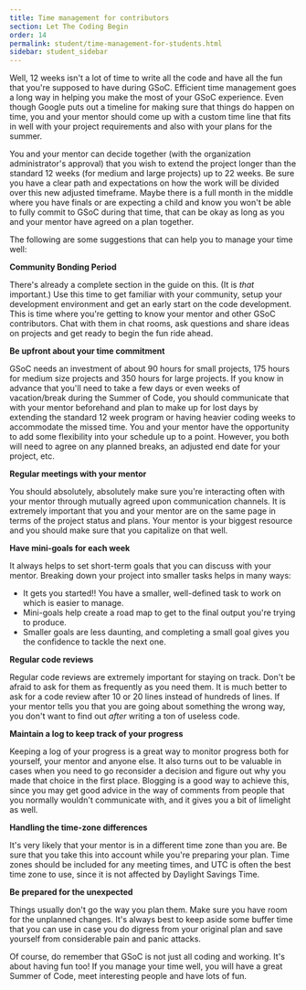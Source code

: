 ```yaml
---
title: Time management for contributors
section: Let The Coding Begin
order: 14
permalink: student/time-management-for-students.html
sidebar: student_sidebar
---
```


Well, 12 weeks isn't a lot of time to write all the code and have all the fun that you're supposed to have during GSoC. Efficient time management goes a long way in helping you make the most of your GSoC experience. Even though Google puts out a timeline for making sure that things do happen on time, you and your mentor should come up with a custom time line that fits in well with your project requirements and also with your plans for the summer.

You and your mentor can decide together (with the organization administrator's approval) that you wish to extend the project longer than the standard 12 weeks (for medium and large projects) up to 22 weeks. Be sure you have a clear path and expectations on how the work will be divided over this new adjusted timeframe. Maybe there is a full month in the middle where you have finals or are expecting a child and know you won't be able to fully commit to GSoC during that time, that can be okay as long as you and your mentor have agreed on a plan together.

The following are some suggestions that can help you to manage your time well:

**Community Bonding Period**

There's already a complete section in the guide on this. (It is *that* important.) Use this time to get familiar with your community, setup your development environment and get an early start on the code development. This is time where you're getting to know your mentor and other GSoC contributors. Chat with them in chat rooms, ask questions and share ideas on projects and get ready to begin the fun ride ahead.

**Be upfront about your time commitment**

GSoC needs an investment of about 90 hours for small projects, 175 hours for medium size projects and 350 hours for large projects. If you know in advance that you'll need to take a few days or even weeks of vacation/break during the Summer of Code, you should communicate that with your mentor beforehand and plan to make up for lost days by extending the standard 12 week program or having heavier coding weeks to accommodate the missed time. You and your mentor have the opportunity to add some flexibility into your schedule up to a point. However, you both will need to agree on any planned breaks, an adjusted end date for your project, etc.

**Regular meetings with your mentor**

You should absolutely, absolutely make sure you're interacting often with your mentor through mutually agreed upon communication channels. It is extremely important that you and your mentor are on the same page in terms of the project status and plans. Your mentor is your biggest resource and you should make sure that you capitalize on that well.

**Have mini-goals for each week**

It always helps to set short-term goals that you can discuss with your mentor. Breaking down your project into smaller tasks helps in many ways:

* It gets you started!! You have a smaller, well-defined task to work on which is easier to manage.
* Mini-goals help create a road map to get to the final output you're trying to produce.
* Smaller goals are less daunting, and completing a small goal gives you the confidence to tackle the next one.

**Regular code reviews**

Regular code reviews are extremely important for staying on track. Don't be afraid to ask for them as frequently as you need them. It is much better to ask for a code review after 10 or 20 lines instead of hundreds of lines. If your mentor tells you that you are going about something the wrong way, you don't want to find out *after* writing a ton of useless code.

**Maintain a log to keep track of your progress**

Keeping a log of your progress is a great way to monitor progress both for yourself, your mentor and anyone else. It also turns out to be valuable in cases when you need to go reconsider a decision and figure out why you made that choice in the first place. Blogging is a good way to achieve this, since you may get good advice in the way of comments from people that you normally wouldn't communicate with, and it gives you a bit of limelight as well.

**Handling the time-zone differences**

It's very likely that your mentor is in a different time zone than you are. Be sure that you take this into account while you're preparing your plan. Time zones should be included for any meeting times, and UTC is often the best time zone to use, since it is not affected by Daylight Savings Time.

**Be prepared for the unexpected**

Things usually don't go the way you plan them. Make sure you have room for the unplanned changes. It's always best to keep aside some buffer time that you can use in case you do digress from your original plan and save yourself from considerable pain and panic attacks.

Of course, do remember that GSoC is not just all coding and working. It's about having fun too! If you manage your time well, you will have a great Summer of Code, meet interesting people and have lots of fun.
